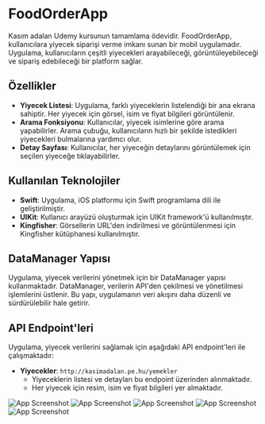 # FoodOrderApp
Kasım adalan Udemy kursunun tamamlama ödevidir.
FoodOrderApp, kullanıcılara yiyecek siparişi verme imkanı sunan bir mobil uygulamadır. Uygulama, kullanıcıların çeşitli yiyecekleri arayabileceği, görüntüleyebileceği ve sipariş edebileceği bir platform sağlar. 

## Özellikler

- **Yiyecek Listesi**: Uygulama, farklı yiyeceklerin listelendiği bir ana ekrana sahiptir. Her yiyecek için görsel, isim ve fiyat bilgileri görüntülenir.
- **Arama Fonksiyonu**: Kullanıcılar, yiyecek isimlerine göre arama yapabilirler. Arama çubuğu, kullanıcıların hızlı bir şekilde istedikleri yiyecekleri bulmalarına yardımcı olur.
- **Detay Sayfası**: Kullanıcılar, her yiyeceğin detaylarını görüntülemek için seçilen yiyeceğe tıklayabilirler.

## Kullanılan Teknolojiler

- **Swift**: Uygulama, iOS platformu için Swift programlama dili ile geliştirilmiştir.
- **UIKit**: Kullanıcı arayüzü oluşturmak için UIKit framework'ü kullanılmıştır.
- **Kingfisher**: Görsellerin URL'den indirilmesi ve görüntülenmesi için Kingfisher kütüphanesi kullanılmıştır.

## DataManager Yapısı
Uygulama, yiyecek verilerini yönetmek için bir DataManager yapısı kullanmaktadır. DataManager, verilerin API'den çekilmesi ve yönetilmesi işlemlerini üstlenir. Bu yapı, uygulamanın veri akışını daha düzenli ve sürdürülebilir hale getirir.

## API Endpoint'leri
Uygulama, yiyecek verilerini sağlamak için aşağıdaki API endpoint'leri ile çalışmaktadır:

- **Yiyecekler**: `http://kasimadalan.pe.hu/yemekler`
  - Yiyeceklerin listesi ve detayları bu endpoint üzerinden alınmaktadır.
  - Her yiyecek için resim, isim ve fiyat bilgileri yer almaktadır.

![App Screenshot](./AppScreenShot/home.png)
![App Screenshot](./AppScreenShot/detail.png)
![App Screenshot](./AppScreenShot/cart.png)
![App Screenshot](./AppScreenShot/filter.png)
![App Screenshot](./AppScreenShot/added.png)


